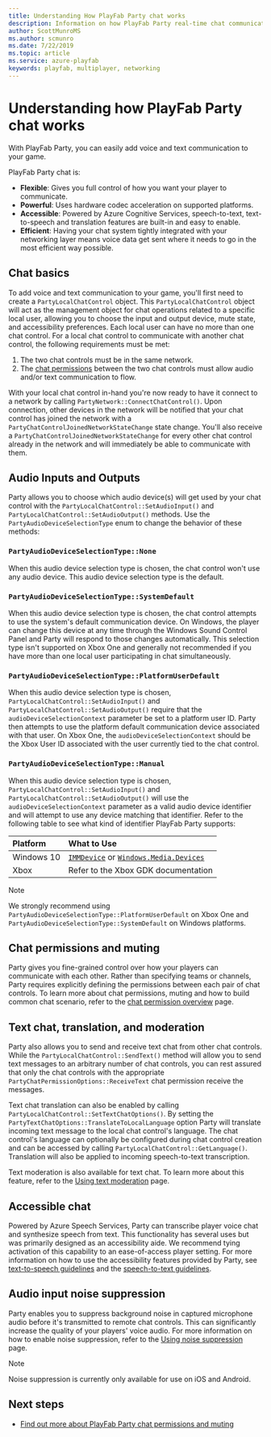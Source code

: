 ```yaml
---
title: Understanding How PlayFab Party chat works
description: Information on how PlayFab Party real-time chat communication behaves and can be used.
author: ScottMunroMS
ms.author: scmunro
ms.date: 7/22/2019
ms.topic: article
ms.service: azure-playfab
keywords: playfab, multiplayer, networking
---
```


# Understanding how PlayFab Party chat works
With PlayFab Party, you can easily add voice and text communication to your game.

PlayFab Party chat is:

* **Flexible**: Gives you full control of how you want your player to communicate.
* **Powerful**: Uses hardware codec acceleration on supported platforms.
* **Accessible**: Powered by Azure Cognitive Services, speech-to-text, text-to-speech and translation features are built-in and easy to enable.
* **Efficient**: Having your chat system tightly integrated with your networking layer means voice data get sent where it needs to go in the most efficient way possible.

## Chat basics

To add voice and text communication to your game, you'll first need to create a `PartyLocalChatControl` object. This
`PartyLocalChatControl` object will act as the management object for chat operations related to a specific local user,
allowing you to choose the input and output device, mute state, and accessibility preferences. Each local user can
have no more than one chat control. For a local chat control to communicate with another chat control, the following
requirements must be met:

1. The two chat controls must be in the same network.
2. The [chat permissions](concepts-chat-permissions-and-muting.md) between the two chat controls must allow
audio and/or text communication to flow.

With your local chat control in-hand you're now ready to have it connect to a network by calling `PartyNetwork::ConnectChatControl()`.
Upon connection, other devices in the network will be notified that your chat control has joined the network with a
`PartyChatControlJoinedNetworkStateChange` state change. You'll also receive a `PartyChatControlJoinedNetworkStateChange`
for every other chat control already in the network and will immediately be able to communicate with them.

## Audio Inputs and Outputs

Party allows you to choose which audio device(s) will get used by your chat control with the `PartyLocalChatControl::SetAudioInput()`
and `PartyLocalChatControl::SetAudioOutput()` methods. Use the `PartyAudioDeviceSelectionType` enum to change the behavior
of these methods:

### `PartyAudioDeviceSelectionType::None`

When this audio device selection type is chosen, the chat control won't use any audio device. This audio device selection type is the default.

### `PartyAudioDeviceSelectionType::SystemDefault`

When this audio device selection type is chosen, the chat control attempts to use the system's default communication device.
On Windows, the player can change this device at any time through the Windows Sound Control Panel and Party will respond to those changes automatically. This selection type isn't supported on Xbox One and generally not recommended if you have more than one
local user participating in chat simultaneously.

### `PartyAudioDeviceSelectionType::PlatformUserDefault`

When this audio device selection type is chosen, `PartyLocalChatControl::SetAudioInput()` and `PartyLocalChatControl::SetAudioOutput()`
require that the `audioDeviceSelectionContext` parameter be set to a platform user ID. Party then attempts to
use the platform default communication device associated with that user. On Xbox One, the `audioDeviceSelectionContext`
should be the Xbox User ID associated with the user currently tied to the chat control.

### `PartyAudioDeviceSelectionType::Manual`

When this audio device selection type is chosen, `PartyLocalChatControl::SetAudioInput()` and `PartyLocalChatControl::SetAudioOutput()`
will use the `audioDeviceSelectionContext` parameter as a valid audio device identifier and will attempt to use any device
matching that identifier. Refer to the following table to see what kind of identifier PlayFab Party supports:

| **Platform** | **What to Use** |
|:-------------|:----------------|
| Windows 10   | [`IMMDevice`](/windows/win32/api/mmdeviceapi/nf-mmdeviceapi-immdevice-getid) or [`Windows.Media.Devices`](/uwp/api/windows.media.devices.mediadevice)
| Xbox         | Refer to the Xbox GDK documentation

> [!NOTE]
> We strongly recommend using `PartyAudioDeviceSelectionType::PlatformUserDefault` on Xbox One and `PartyAudioDeviceSelectionType::SystemDefault` on Windows platforms.

## Chat permissions and muting

Party gives you fine-grained control over how your players can communicate with each other. Rather than
specifying teams or channels, Party requires explicitly defining the permissions between each pair of chat controls.
To learn more about chat permissions, muting and how to build common chat scenario, refer to the
[chat permission overview](concepts-chat-permissions-and-muting.md) page.

## Text chat, translation, and moderation

Party also allows you to send and receive text chat from other chat controls. While the `PartyLocalChatControl::SendText()`
method will allow you to send text messages to an arbitrary number of chat controls, you can rest assured that only the
chat controls with the appropriate `PartyChatPermissionOptions::ReceiveText` chat permission receive the messages.

Text chat translation can also be enabled by calling `PartyLocalChatControl::SetTextChatOptions()`. By setting the
`PartyTextChatOptions::TranslateToLocalLanguage` option Party will translate incoming text message to the local
chat control's language. The chat control's language can optionally be configured during chat control creation and can be
accessed by calling `PartyLocalChatControl::GetLanguage()`. Translation will also be applied to incoming speech-to-text transcription.

Text moderation is also available for text chat. To learn more about this feature, refer to the [Using text moderation](concepts-text-moderation.md) page.

## Accessible chat

Powered by Azure Speech Services, Party can transcribe player voice chat and synthesize speech from text.
This functionality has several uses but was primarily designed as an accessibility aide. We recommend tying activation
of this capability to an ease-of-access player setting. For more information on how to use the accessibility features provided by Party, see [text-to-speech guidelines](party-text-to-speech-ux-guidelines.md) and the [speech-to-text guidelines](party-speech-to-text-ux-guidelines.md).

## Audio input noise suppression

Party enables you to suppress background noise in captured microphone audio before it's transmitted to remote chat controls. This can significantly increase the quality of your players' voice audio. For more information on how to enable noise suppression, refer to the [Using noise suppression](concepts-noise-suppression.md) page.

> [!NOTE]
> Noise suppression is currently only available for use on iOS and Android.

## Next steps
- [Find out more about PlayFab Party chat permissions and muting](concepts-chat-permissions-and-muting.md)
